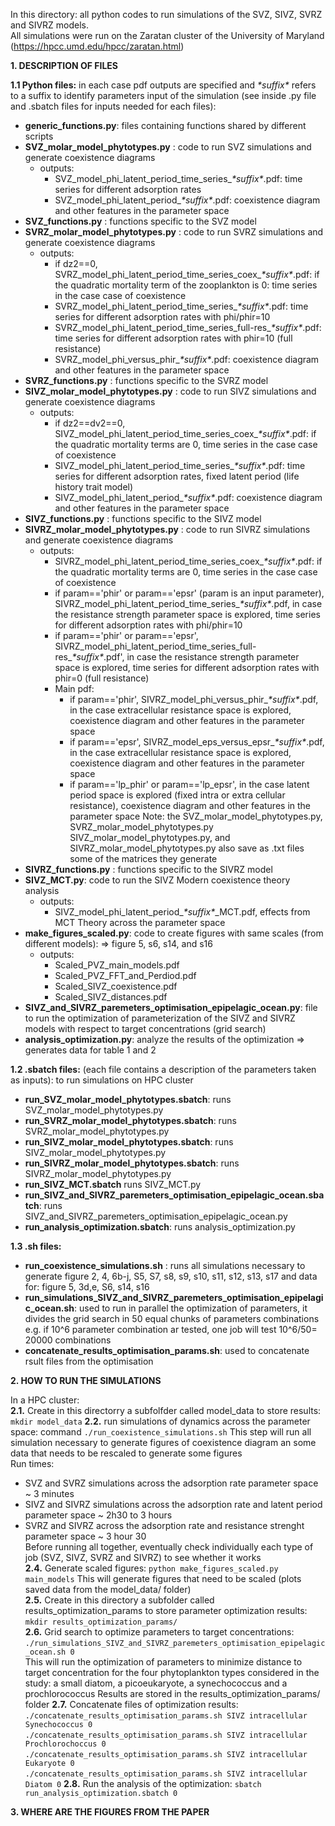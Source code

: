 In this directory: all python codes to run simulations of the SVZ, SIVZ, SVRZ and SIVRZ models.  
All simulations were run on the Zaratan cluster of the University of Maryland (https://hpcc.umd.edu/hpcc/zaratan.html)

**1. DESCRIPTION OF FILES**  

**1.1 Python files:** in each case pdf outputs are specified and *\*suffix\** refers to a suffix to identify parameters input of the simulation (see inside .py file and .sbatch files for inputs needed for each files): 
  - **generic_functions.py**: files containing functions shared by different scripts
  - **SVZ_molar_model_phytotypes.py** : code to run SVZ simulations and generate coexistence diagrams
      - outputs:
        - SVZ_model_phi_latent_period_time_series_*\*suffix\**.pdf: time series for different adsorption rates
        - SVZ_model_phi_latent_period_*\*suffix\**.pdf: coexistence diagram and other features in the parameter space
  - **SVZ_functions.py** : functions specific to the SVZ model
  - **SVRZ_molar_model_phytotypes.py** : code to run SVRZ simulations and generate coexistence diagrams
    - outputs:
      - if dz2==0, SVRZ_model_phi_latent_period_time_series_coex_*\*suffix\**.pdf: if the quadratic mortality term of the zooplankton is 0: time series in the case case of coexistence
      - SVRZ_model_phi_latent_period_time_series_*\*suffix\**.pdf: time series for different adsorption rates with phi/phir=10
      - SVRZ_model_phi_latent_period_time_series_full-res_*\*suffix\**.pdf: time series for different adsorption rates with phir=10 (full resistance)
      - SVRZ_model_phi_versus_phir_*\*suffix\**.pdf: coexistence diagram and other features in the parameter space
  - **SVRZ_functions.py** : functions specific to the SVRZ model
  - **SIVZ_molar_model_phytotypes.py** : code to run SIVZ simulations and generate coexistence diagrams
    - outputs:
      - if dz2==dv2==0, SIVZ_model_phi_latent_period_time_series_coex_*\*suffix\**.pdf: if the quadratic mortality terms are 0, time series in the case case of coexistence
      - SIVZ_model_phi_latent_period_time_series_*\*suffix\**.pdf: time series for different adsorption rates, fixed latent period (life history trait model)
      - SIVZ_model_phi_latent_period_*\*suffix\**.pdf: coexistence diagram and other features in the parameter space
  - **SIVZ_functions.py** : functions specific to the SIVZ model
  - **SIVRZ_molar_model_phytotypes.py** : code to run SIVRZ simulations and generate coexistence diagrams
    - outputs:
      - SIVRZ_model_phi_latent_period_time_series_coex_*\*suffix\**.pdf: if the quadratic mortality terms are 0, time series in the case case of coexistence
      - if param=='phir' or param=='epsr' (param is an input parameter), SIVRZ_model_phi_latent_period_time_series_*\*suffix\**.pdf, in case the resistance strength parameter space is explored, time series for different adsorption rates with phi/phir=10
      - if param=='phir' or param=='epsr', SIVRZ_model_phi_latent_period_time_series_full-res_*\*suffix\**.pdf', in case the resistance strength parameter space is explored, time series for different adsorption rates with phir=0 (full resistance)
      - Main pdf:
        - if param=='phir', SIVRZ_model_phi_versus_phir_*\*suffix\**.pdf, in the case extracellular resistance space is explored, coexistence diagram and other features in the parameter space
        - if param=='epsr', SIVRZ_model_eps_versus_epsr_*\*suffix\**.pdf, in the case extracellular resistance space is explored, coexistence diagram and other features in the parameter space
        - if param=='lp_phir' or param=='lp_epsr', in the case latent period space is explored (fixed intra or extra cellular resistance), coexistence diagram and other features in the parameter space
  Note: the SVZ_molar_model_phytotypes.py, SVRZ_molar_model_phytotypes.py SIVZ_molar_model_phytotypes.py, and SIVRZ_molar_model_phytotypes.py also save as .txt files some of the matrices they generate
  - **SIVRZ_functions.py** : functions specific to the SIVRZ model
  - **SIVZ_MCT.py**: code to run the SIVZ Modern coexistence theory analysis
    - outputs:
      - SIVZ_model_phi_latent_period_*\*suffix\**_MCT.pdf, effects from MCT Theory across the parameter space
  - **make_figures_scaled.py**: code to create figures with same scales (from different models): => figure 5, s6, s14, and s16
    - outputs:
      - Scaled_PVZ_main_models.pdf
      - Scaled_PVZ_FFT_and_Perdiod.pdf
      - Scaled_SIVZ_coexistence.pdf
      - Scaled_SIVZ_distances.pdf
  - **SIVZ_and_SIVRZ_paremeters_optimisation_epipelagic_ocean.py**: file to run the optimization of parameterization of the SIVZ and SIVRZ models with respect to target concentrations (grid search)
  - **analysis_optimization.py**: analyze the results of the optimization =>  generates data for table 1 and 2

**1.2 .sbatch files:** (each file contains a description of the parameters taken as inputs): to run simulations on HPC cluster
  - **run_SVZ_molar_model_phytotypes.sbatch**: runs SVZ_molar_model_phytotypes.py
  - **run_SVRZ_molar_model_phytotypes.sbatch**: runs SVRZ_molar_model_phytotypes.py
  - **run_SIVZ_molar_model_phytotypes.sbatch**: runs SIVZ_molar_model_phytotypes.py
  - **run_SIVRZ_molar_model_phytotypes.sbatch**: runs SIVRZ_molar_model_phytotypes.py
  - **run_SIVZ_MCT.sbatch** runs SIVZ_MCT.py
  - **run_SIVZ_and_SIVRZ_paremeters_optimisation_epipelagic_ocean.sbatch**: runs SIVZ_and_SIVRZ_paremeters_optimisation_epipelagic_ocean.py
  - **run_analysis_optimization.sbatch**: runs analysis_optimization.py

**1.3 .sh files:** 
  - **run_coexistence_simulations.sh** : runs all simulations necessary to generate figure 2, 4, 6b-j, S5, S7, s8, s9, s10, s11, s12, s13, s17 and data for: figure 5, 3d,e, S6, s14, s16
  - **run_simulations_SIVZ_and_SIVRZ_paremeters_optimisation_epipelagic_ocean.sh**: used to run in parallel  the optimization of parameters, it divides the grid search in 50 equal chunks of parameters combinations e.g. if 10^6 parameter combination ar tested, one job will test 10^6/50= 20000 combinations 
  - **concatenate_results_optimisation_params.sh**: used to concatenate rsult files from the optimisation

**2. HOW TO RUN THE SIMULATIONS**  

In a HPC cluster:  
**2.1.** Create in this directorry a subfolfder called model_data to store results: `mkdir model_data`
**2.2.** run simulations of dynamics across the parameter space: command `./run_coexistence_simulations.sh`
   This step will run all simulation necessary to generate figures of coexistence diagram an some data that needs to be rescaled to generate some figures  
   Run times:  
   - SVZ and SVRZ simulations across the adsorption rate parameter space ~ 3 minutes  
   - SIVZ and SIVRZ simulations across the adsorption rate and latent period parameter space ~ 2h30 to 3 hours  
   - SVRZ and SIVRZ across the adsorption rate and resistance strenght parameter space ~ 3 hour 30  
   Before running all together, eventually check individually each type of job (SVZ, SIVZ, SVRZ and SIVRZ) to see whether it works  
**2.4.** Generate scaled figures: `python make_figures_scaled.py main_models`
   This will generate figures that need to be scaled (plots saved data from the model_data/ folder)  
**2.5.** Create in this directory a subfolder called results_optimization_params to store parameter optimization results: `mkdir results_optimization_params/`  
**2.6.** Grid search to optimize parameters to target concentrations: `./run_simulations_SIVZ_and_SIVRZ_paremeters_optimisation_epipelagic_ocean.sh 0`  
  This will run the optimization of parameters to minimize distance to target concentration for the four phytoplankton types considered in the study: a small diatom, a picoeukaryote, a synechococcus and a prochlorococcus
  Results are stored in the results_optimization_params/ folder
**2.7.** Concatenate files of optimization results:  
   `./concatenate_results_optimisation_params.sh SIVZ intracellular Synechococcus 0`  
   `./concatenate_results_optimisation_params.sh SIVZ intracellular Prochlorochoccus 0`  
   `./concatenate_results_optimisation_params.sh SIVZ intracellular Eukaryote 0`  
   `./concatenate_results_optimisation_params.sh SIVZ intracellular Diatom 0`
**2.8.** Run the analysis of the optimization:
  `sbatch run_analysis_optimization.sbatch 0`

**3. WHERE ARE THE FIGURES FROM THE PAPER**

